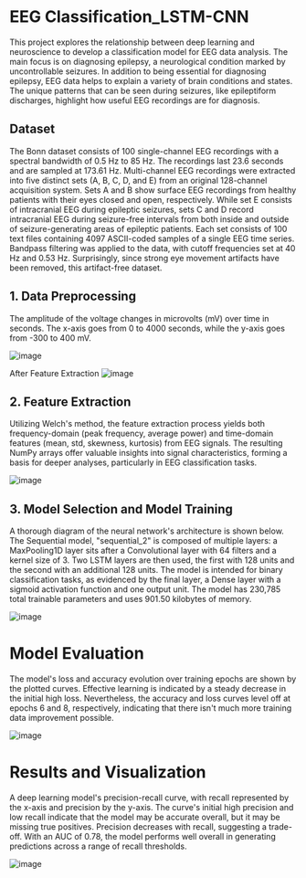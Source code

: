 # EEG Classification_LSTM-CNN

This project explores the relationship between deep learning and neuroscience to develop a classification model for EEG data analysis. The main focus is on diagnosing epilepsy, a neurological condition marked by uncontrollable seizures. In addition to being essential for diagnosing epilepsy, EEG data helps to explain a variety of brain conditions and states. The unique patterns that can be seen during seizures, like epileptiform discharges, highlight how useful EEG recordings are for diagnosis.


## Dataset
The Bonn dataset consists of 100 single-channel EEG recordings with a spectral bandwidth of 0.5 Hz to 85 Hz. The recordings last 23.6 seconds and are sampled at 173.61 Hz. Multi-channel EEG recordings were extracted into five distinct sets (A, B, C, D, and E) from an original 128-channel acquisition system. Sets A and B show surface EEG recordings from healthy patients with their eyes closed and open, respectively. While set E consists of intracranial EEG during epileptic seizures, sets C and D record intracranial EEG during seizure-free intervals from both inside and outside of seizure-generating areas of epileptic patients. Each set consists of 100 text files containing 4097 ASCII-coded samples of a single EEG time series. Bandpass filtering was applied to the data, with cutoff frequencies set at 40 Hz and 0.53 Hz. Surprisingly, since strong eye movement artifacts have been removed, this artifact-free dataset.

## 1. Data Preprocessing

The amplitude of the voltage changes in microvolts (mV) over time in seconds. The
x-axis goes from 0 to 4000 seconds, while the y-axis goes from -300 to 400 mV.

![image](https://github.com/Samhita-kolluri/EEGClassification_LSTM-CNN/assets/65637090/83dbc6c3-341a-4f60-8576-054379083f85)

After Feature Extraction 
![image](https://github.com/Samhita-kolluri/EEGClassification_LSTM-CNN/assets/65637090/36c37eb1-08d6-472b-8fd1-5a4bb7e58353)



## 2. Feature Extraction

Utilizing Welch's method, the feature extraction process yields both frequency-domain (peak frequency, average power) and time-domain features (mean, std, skewness, kurtosis) from EEG signals. The resulting NumPy arrays offer valuable insights into signal characteristics, forming a basis for deeper analyses, particularly in EEG classification tasks.

![image](https://github.com/Samhita-kolluri/EEGClassification_LSTM-CNN/assets/65637090/cfab5941-3901-4ae1-9f4a-0c7237714caa)


## 3. Model Selection and Model Training

 A thorough diagram of the neural network's architecture is shown below. The Sequential model, "sequential_2" is composed of multiple layers: a MaxPooling1D layer sits after a Convolutional layer with 64 filters and a kernel size of 3. Two LSTM layers are then used, the first with 128 units and the second with an additional 128 units. The model is intended for binary classification tasks, as evidenced by the final layer, a Dense layer with a sigmoid activation function and one output unit. The model has 230,785 total trainable parameters and uses 901.50 kilobytes of memory.
 
![image](https://github.com/Samhita-kolluri/EEGClassification_LSTM-CNN/assets/65637090/6535f7d3-58b2-4ccc-ad0f-c2209f2759ff)


# Model Evaluation

The model's loss and accuracy evolution over training epochs are shown by the plotted
curves. Effective learning is indicated by a steady decrease in the initial high loss. Nevertheless, the accuracy and loss curves level off at epochs 6 and 8, respectively, indicating that there isn't much more training data improvement possible.

![image](https://github.com/Samhita-kolluri/EEGClassification_LSTM-CNN/assets/65637090/08e46732-2aaf-4ef5-9d2e-097d2ff9fe8b)


# Results and Visualization

A deep learning model's precision-recall curve, with recall represented by the x-axis and precision by the y-axis. The curve's initial high precision and low recall indicate that the model may be accurate overall, but it may be missing true positives. Precision decreases with recall, suggesting a trade-off. With an AUC of 0.78, the model performs well overall in generating predictions across a range of recall thresholds.


![image](https://github.com/Samhita-kolluri/EEGClassification_LSTM-CNN/assets/65637090/5f034dca-e8fa-4ad6-b789-c7e2546cf50d)

